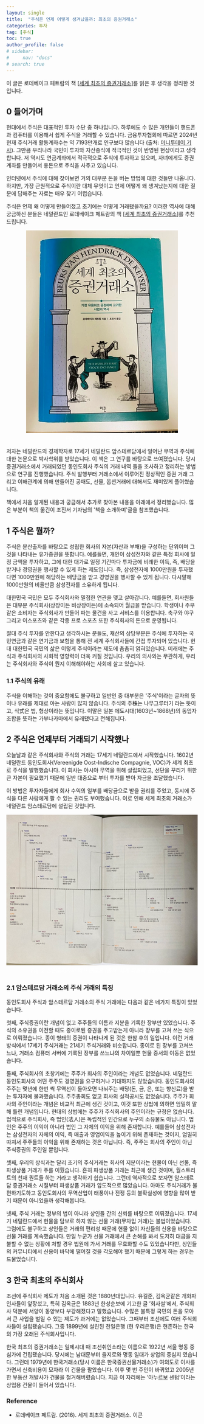 ```yaml
---
layout: single
title:  "주식은 언제 어떻게 생겨났을까: 최초의 증권거래소"
categories: 투자
tag: [주식]
toc: true
author_profile: false
# sidebar:
#     nav: "docs"
# search: true
---
```


이 글은 로데베이크 페트람의 책 [[세계 최초의 증권거래소](https://product.kyobobook.co.kr/detail/S000001616746)]를 읽은 후 생각을 정리한 것 입니다.

## 0 들어가며

현대에서 주식은 대표적인 투자 수단 중 하나입니다. 하루에도 수 많은 개인들이 핸드폰과 컴퓨터를 이용해서 쉽게 주식을 거래할 수 있습니다. 금융투자협회에 따르면 2024년 현재 주식거래 활동계좌수는 약 7193만개로 인구보다 많습니다 (출처: [머니투데이 기사](https://news.mt.co.kr/mtview.php?no=2024040310382437738)). 그만큼  우리나라 국민이 투자와 자산증식에 적극적인 것이 반영된 현상이라고 생각합니다. 저 역시도 연금계좌에서 적극적으로 주식에 투자하고 있으며, 자녀에게도 증권 계좌를 만들어서 용돈으로 주식을 사주고 있습니다. 

인터넷에서 주식에 대해 찾아보면 거의 대부분 돈을 버는 방법에 대한 것들만 나옵니다. 하지만, 가장 근원적으로 주식이란 대체 무엇이고 언제 어떻게 왜 생겨났는지에 대한 질문에 답해주는 자료는 매우 찾기 어렵습니다. 

주식은 언제 왜 어떻게 만들어졌고 초기에는 어떻게 거래됐을까요? 이러한 역사에 대해 궁금하신 분들은 네덜란드인 로데베이크 페트람의 책  [[세계 최초의 증권거래소](https://product.kyobobook.co.kr/detail/S000001616746)]를 추천드립니다. 

<p align="center">   
    <img src="/images/2024-08-04-stock-history/book.webp" alt="세계 최초의 증권거래소 책 사진">
    <br>
   <span style="font-style: italic; color: #FFFFFF;">Fig. 1 세계 최초의 증권거래소 책</span>
</p>

저자는 네덜란드의 경제학자로 17세기 네덜란드 암스테르담에서 일어난 무역과 주식에 대한 논문으로 박사학위를 받았습니다. 이 책은 그 연구를 바탕으로 쓰여졌습니다. 당시 증권거래소에서 거래되었던 동인도회사 주식의 거래 내역 들을 조사하고 정리하는 방법으로 연구를 진행했습니다. 주식 발행부터 거래소에서 이루어진 정상적인 증권 거래 그리고 이해관계에 의해 만들어진 공매도, 선물, 옵션거래에 대해서도 재미있게 풀어썼습니다. 

책에서 처음 알게된 내용과 궁금해서 추가로 찾아본 내용을 아래에서 정리했습니다. 많은 부분이 책의 옮긴이 조진서 기자님의 '책을 소개하며'글을 참조했습니다.

## 1 주식은 뭘까?

주식은 분산출자를 바탕으로 성립한 회사의 자본(자산과 부채)을 구성하는 단위이며 그것을 나타내는 유가증권을 뜻합니다. 예를들면, 개인이 삼성전자와 같은 특정 회사에 일정 금액을 투자하고, 그에 대한 대가로 일정 기간마다 투자금에 비례한 이득, 즉, 배당을 받거나 경영권을 행사할 수 있게 하는 제도입니다. 즉, 삼성전자에 1000만원을 투자했다면 1000만원에 해당하는 배당금을 받고 경영권을 행사할 수 있게 됩니다. 다시말해 1000만원의 비율만큼 삼성전자를 소유하게 됩니다.

대한민국 국민은 모두 주식회사와 밀접한 연관을 맺고 살아갑니다. 예를들면, 회사원들은 대부분 주식회사(상장이든 비상장이든)에 소속되어 월급을 받습니다. 학생이나 주부같은 소비자는 주식회사가 만들어 파는 물건을 사고 서비스를 이용합니다. 축구와 야구 그리고 이스포츠와 같은 각종 프로 스포츠 또한 주식회사의 돈으로 운영됩니다. 

절대 주식 투자를 안한다고 생각하시는 분들도, 재산의 상당부분은 주식에 투자하는 국민연금과 같은 연기금과 보험을 통해 전 세계 주식회사들에 간접 투자되어 있습니다. 현대 대한민국 국민의 삶은 이렇게 주식이라는 제도에 촘촘히 얽혀있습니다. 미래에는 주식과 주식회사의 사회적 영향력이 더욱 커질 것입니다. 우리의 의사와는 무관하게, 우리는 주식회사와 주식이 뭔지 이해해야하는 사회에 살고 있습니다.

### 1.1 주식의 유래

주식을 이해하는 것이 중요함에도 불구하고 일반인 중 대부분은 '주식'이라는 글자의 뜻이나 유래를 제대로 아는 사람이 많지 않습니다. 주식의 주株는 나무그루터기 라는 뜻이고, 식式은 법, 형상이라는 뜻입니다. 이말은 일본 에도시대(1603년~1868년)의 동업자 조합을 뜻하는 가부나카마에서 유래됐다고 전해집니다. 

## 2 주식은 언제부터 거래되기 시작했나

오늘날과 같은 주식회사와 주식의 거래는 17세기 네덜란드에서 시작했습니다. 1602년 네덜란드 동인도회사(Vereenigde Oost-Indische Compagnie, VOC)가 세계 최초로 주식을 발행했습니다. 이 회사는 아시아 무역을 위해 설립되었고, 선단을 꾸리기 위한 큰 자본이 필요했기 때문에 일반 대중으로 부터 투자를 받아 자금을 조달했습니다. 

이 방법은 투자자들에게 회사 수익의 일부를 배당금으로 받을 권리를 주었고, 동시에 주식을 다른 사람에게 팔 수 있는 권리도 부여했습니다. 이로 인해 세계 최초의 거래소가 네덜란드 암스테르담에 설립된 것입니다.

<p align="center">   
    <img src="/images/2024-08-04-stock-history/history_of_stock.webp" alt="동인도회사의 역사 연도표">
    <br>
   <span style="font-style: italic; color: #FFFFFF;">Fig. 2 동인도회사의 역사 연도표 (출처: 세계 최초의 증권거래소)</span>
</p>

### 2.1 암스테르담 거래소의 주식 거래의 특징

동인도회사 주식과 암스테르담 거래소의 주식 거래에는 다음과 같은 네가지 특징이 있었습니다.

첫째, 주식증권이란 개념이 없고 주주들의 이름과 지분을 기록한 장부만 있었습니다. 주식의 소유권을 이전할 때도 종이로된 증권을 주고받는게 아니라 장부를 고쳐 쓰는 식으로 이뤄졌습니다. 종이 형태의 증권이 나타나게 된 것은 한참 후의 일입니다. 이런 거래 방식에서 17세기 주식거래는 21세기 주식거래와 비슷합니다. 종이로 된 장부를 고쳐쓰느냐, 거래소 컴퓨터 서버에 기록된 장부를 쓰느냐의 차이일뿐 현물 증서의 이동은 없었습니다.

둘째, 주식회사의 초창기에는 주주가 회사의 주인이라는 개념도 없었습니다. 네덜란드 동인도회사의 어떤 주주도 경영권을 요구하거나 기대하지도 않았습니다. 동인도회사의 주주는 몇년에 한번 씩 무역선이 돌아오면 나눠주는 배당(돈, 금, 은, 또는 향신료)을 받는 투자자에 불과했습니다. 주주총회도 없고 회사의 실적공시도 없었습니다. 주주가 회사의 주인이라는 개념은 비교적 최근에 생긴 것이고, 이것 또한 상법에 의하면 엄밀히 말해 틀린 개념입니다. 현대의 상법에는 주주가 주식회사의 주인이라는 규정은 없습니다. 법적으로 주식회사, 즉 법인(法人)은 독립적인 인간으로 누구의 소유물도 아닙니다. 법인은 주주의 이익이 아니라 법인 그 자체의 이익을 위해 존재합니다. 예를들어 삼성전자는 삼성전자의 자체의 이익, 즉 매출과 영업이익을 높이기 위해 존재하는 것이지, 엄밀히 따져서 주주들의 이익을 위해 존재하는 것은 아닙니다. 즉, 주주는 회사의 주인이 아닌 주식증권의 주인일 뿐입니다.

셋째, 우리의 상식과는 달리 초기의 주식거래는 회사의 지분이라는 현물이 아닌 선물, 즉 파생상품 거래가 주를 이뤘습니다. 흔히 파생상품 거래는 최근에 생긴 것이며, 월스트리트의 천재 퀀트들 하는 거라고 생각하기 쉽습니다. 그런데 역사적으로 보자면 암스테르담 증권거래소 시절부터 파생상품 거래가 압도적으로 많았습니다. 아마도 주식거래가 불편하기도하고 동인도회사의 무역산업이 태풍이나 전쟁 등의 불확실성에 영향을 많이 받기 때문이 아니었을까 생각해봅니다.

넷째, 주식 거래는 정부의 법이 아니라 상인들 간의 신뢰를 바탕으로 이뤄졌습니다. 17세기 네덜란드에서 현물을 담보로 하지 않는 선물 거래(무차입 거래)는 불법이었습니다. 그럼에도 불구하고 상인들은 거래의 편리성 때문에 현물 없이 자신들의 신용을 바탕으로 선물 거래를 계속했습니다. 만일 누군가 선물 거래에서 큰 손해를 봐서 도저히 대금을 지불할 수 없는 상황에 처할 경우 법원에 가서 거래를 무효화할 수도 있었습니다만, 상인들의 커뮤니티에서 신용이 바닥에 떨어질 것을 각오해야 했기 때문에 그렇게 하는 경우는 드물었습니다.

## 3 한국 최초의 주식회사

조선에 주식회사 제도가 처음 소개된 것은 1880년대입니다. 유길준, 김옥균같은 개화파 인사들이 앞장섰고, 특히 김옥균은 1883년 한성순보에 기고한 글 ’회사설’에서, 주식회사 덕분에 서양이 동양보다 부강해졌다고 말했습니다. 수많은 불특정 국민의 돈을 모아서 큰 사업을 벌일 수 있는 제도가 과거에는 없었습니다. 그때부터 조선에도 여러 주식회사들이 설립됐습니다. 그중 1899년에 설린된 천일은행 (현 우리은행)은 현존하는 한국의 가장 오래된 주식회사입니다.

한국 최초의 증권거래소는 일제시대 때 조선취인소라는 이름으로 1922년 서울 명동 중심가에 건립됐습니다. 당시에는 남대문부터 을지로와 명동 일대가 상업의 중심지 였습니다. 그런데 1979년에 한국거래소(당시 이름은 한국증권선물거래소)가 여의도로 이사를 가면서 신축비용이 모자라 이 건물을 팔았습니다. 이후 몇 번 주인이 바뀌었고 2005년 한 부동산 개발사가 건물을 철거해버렸습니다. 지금 이 자리에는 ’아누르보 센텀’이라는 상업용 건물이 들어서 있습니다.



### Reference

- 로데베이크 페트람. (2016). 세계 최초의 증권거래소. 이콘
